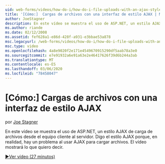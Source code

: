 ```yaml
---
uid: web-forms/videos/how-do-i/how-do-i-file-uploads-with-an-ajax-style-interface
title: '[Cómo:]  Cargas de archivos con una interfaz de estilo AJAX | Microsoft Docs'
author: JoeStagner
description: En este vídeo se muestra el uso de ASP.NET, un estilo AJAX de carga de archivos desde el equipo cliente al servidor. Digo el estilo AJAX porque hay una...
ms.author: riande
ms.date: 02/12/2008
ms.assetid: fef628a1-e86d-428f-a931-e3bbae53a878
msc.legacyurl: /web-forms/videos/how-do-i/how-do-i-file-uploads-with-an-ajax-style-interface
msc.type: video
ms.openlocfilehash: 4a8e9020f2e171e4549670915290df5aab78a3e0
ms.sourcegitcommit: e7e91932a6e91a63e2e46417626f39d6b244a3ab
ms.translationtype: MT
ms.contentlocale: es-ES
ms.lasthandoff: 03/06/2020
ms.locfileid: "78458047"
---
```

# <a name="how-do-i--file-uploads-with-an-ajax-style-interface"></a>[Cómo:]  Cargas de archivos con una interfaz de estilo AJAX

por [Joe Stagner](https://github.com/JoeStagner)

En este vídeo se muestra el uso de ASP.NET, un estilo AJAX de carga de archivos desde el equipo cliente al servidor. Digo el estilo AJAX porque, en realidad, hay un problema al usar AJAX para cargar archivos. El vídeo mostrará lo que quiero decir.

[&#9654;Ver vídeo (27 minutos)](https://channel9.msdn.com/Blogs/ASP-NET-Site-Videos/how-do-i-file-uploads-with-an-ajax-style-interface)
